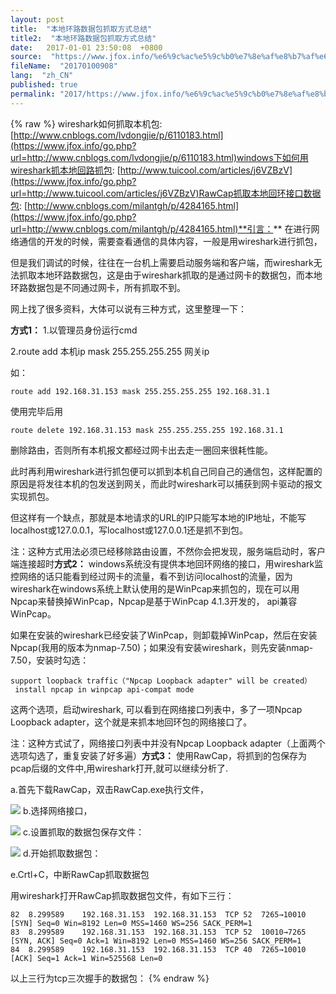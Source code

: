 ```yaml
---
layout: post
title:  "本地环路数据包抓取方式总结"
title2:  "本地环路数据包抓取方式总结"
date:   2017-01-01 23:50:08  +0800
source:  "https://www.jfox.info/%e6%9c%ac%e5%9c%b0%e7%8e%af%e8%b7%af%e6%95%b0%e6%8d%ae%e5%8c%85%e6%8a%93%e5%8f%96%e6%96%b9%e5%bc%8f%e6%80%bb%e7%bb%93.html"
fileName:  "20170100908"
lang:  "zh_CN"
published: true
permalink: "2017/https://www.jfox.info/%e6%9c%ac%e5%9c%b0%e7%8e%af%e8%b7%af%e6%95%b0%e6%8d%ae%e5%8c%85%e6%8a%93%e5%8f%96%e6%96%b9%e5%bc%8f%e6%80%bb%e7%bb%93.html"
---
```

{% raw %}
wireshark如何抓取本机包: 
[http://www.cnblogs.com/lvdongjie/p/6110183.html](https://www.jfox.info/go.php?url=http://www.cnblogs.com/lvdongjie/p/6110183.html)windows下如何用wireshark抓本地回路抓包: 
[http://www.tuicool.com/articles/j6VZBzV](https://www.jfox.info/go.php?url=http://www.tuicool.com/articles/j6VZBzV)RawCap抓取本地回环接口数据包: 
[http://www.cnblogs.com/milantgh/p/4284165.html](https://www.jfox.info/go.php?url=http://www.cnblogs.com/milantgh/p/4284165.html)**引言：**
 在进行网络通信的开发的时候，需要查看通信的具体内容，一般是用wireshark进行抓包， 

但是我们调试的时候，往往在一台机上需要启动服务端和客户端，而wireshark无法抓取本地环路数据包，这是由于wireshark抓取的是通过网卡的数据包，而本地环路数据包是不同通过网卡，所有抓取不到。 

网上找了很多资料，大体可以说有三种方式，这里整理一下： 

**方式1：**
1.以管理员身份运行cmd 

2.route add 本机ip mask 255.255.255.255 网关ip 

如： 

    route add 192.168.31.153 mask 255.255.255.255 192.168.31.1

使用完毕后用 

    route delete 192.168.31.153 mask 255.255.255.255 192.168.31.1 

删除路由，否则所有本机报文都经过网卡出去走一圈回来很耗性能。 

此时再利用wireshark进行抓包便可以抓到本机自己同自己的通信包，这样配置的原因是将发往本机的包发送到网关，而此时wireshark可以捕获到网卡驱动的报文实现抓包。 

但这样有一个缺点，那就是本地请求的URL的IP只能写本地的IP地址，不能写localhost或127.0.0.1，写localhost或127.0.0.1还是抓不到包。 

注：这种方式用法必须已经移除路由设置，不然你会把发现，服务端启动时，客户端连接超时**方式2：**
 windows系统没有提供本地回环网络的接口，用wireshark监控网络的话只能看到经过网卡的流量，看不到访问localhost的流量，因为wireshark在windows系统上默认使用的是WinPcap来抓包的，现在可以用Npcap来替换掉WinPcap，Npcap是基于WinPcap 4.1.3开发的， api兼容WinPcap。 

 如果在安装的wireshark已经安装了WinPcap，则卸载掉WinPcap，然后在安装Npcap(我用的版本为nmap-7.50)；如果没有安装wireshark，则先安装nmap-7.50，安装时勾选： 

    support loopback traffic（"Npcap Loopback adapter" will be created）
     install npcap in winpcap api-compat mode

 这两个选项，启动wireshark, 可以看到在网络接口列表中，多了一项Npcap Loopback adapter，这个就是来抓本地回环包的网络接口了。 

 注：这种方式试了，网络接口列表中并没有Npcap Loopback adapter（上面两个选项勾选了，重复安装了好多遍）**方式3：**
使用RawCap，将抓到的包保存为pcap后缀的文件中,用wireshark打开,就可以继续分析了. 

a.首先下载RawCap，双击RawCap.exe执行文件， 

![](/wp-content/uploads/2017/06/7cb06d6d-7290-31a7-ad02-8c787ef728a7.png)
b.选择网络接口， 

![](/wp-content/uploads/2017/06/7181d8dc-d11e-30e3-9fe0-ef0aac293651.png)
c.设置抓取的数据包保存文件： 

![](/wp-content/uploads/2017/06/b6bce5fe-f57d-3d35-81ef-eab58e7cf671.png)
d.开始抓取数据包： 

e.Crtl+C，中断RawCap抓取数据包 

用wireshark打开RawCap抓取数据包文件，有如下三行： 

    82	8.299589	192.168.31.153	192.168.31.153	TCP	52	7265→10010 [SYN] Seq=0 Win=8192 Len=0 MSS=1460 WS=256 SACK_PERM=1
    83	8.299589	192.168.31.153	192.168.31.153	TCP	52	10010→7265 [SYN, ACK] Seq=0 Ack=1 Win=8192 Len=0 MSS=1460 WS=256 SACK_PERM=1
    84	8.299589	192.168.31.153	192.168.31.153	TCP	40	7265→10010 [ACK] Seq=1 Ack=1 Win=525568 Len=0

以上三行为tcp三次握手的数据包：
{% endraw %}
